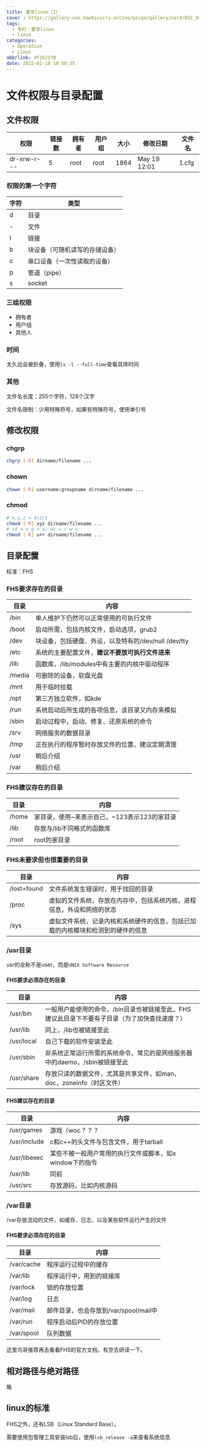 ```yaml
---
title: 重学linux（1）
cover : https://gallery-cos.kawhicurry.online/picgo/gallery/nord/DSC_0143.JPG
tags:
  - 专栏：重学linux
  - linux
categories:
  - Operation
  - Linux
abbrlink: 4f162170
date: 2022-01-18 10:58:15
---
```


# 文件权限与目录配置

## 文件权限

| 权限        | 链接数 | 拥有者 | 用户组 | 大小 | 修改日期     | 文件名 |
| ----------- | ------ | ------ | ------ | ---- | ------------ | ------ |
| dr-xrw-r--- | 5      | root   | root   | 1864 | May 19 12:01 | 1.cfg  |

### 权限的第一个字符

| 字符 | 类型                           |
| ---- | ------------------------------ |
| d    | 目录                           |
| -    | 文件                           |
| l    | 链接                           |
| b    | 块设备（可随机读写的存储设备） |
| c    | 串口设备（一次性读取的设备）   |
| p    | 管道（pipe）                   |
| s    | socket                         |

### 三组权限

- 拥有者
- 用户组
- 其他人

### 时间

太久远会被折叠，使用`ls -l --full-time`查看具体时间

### 其他

文件名长度：255个字符，128个汉字

文件名限制：少用特殊符号，如果有特殊符号，使用单引号

## 修改权限

### chgrp

```bash
chgrp [-R] dirname/filename ...
```

### chown

```bash
chown [-R] username:groupname dirname/filename ...
```

### chmod

```bash
# x,y,z = 4/2/1
chmod [-R] xyz dirname/filename ...
# id = u g o a; ac = r w x
chmod [-R] u+r dirname/filename ...
```

## 目录配置

标准：FHS

### FHS要求存在的目录

| 目录   | 内容                                                 |
| ------ | ---------------------------------------------------- |
| /bin   | 单人维护下仍然可以正常使用的可执行文件               |
| /boot  | 启动所需，包括内核文件，启动选项，grub2              |
| /dev   | 块设备，包括硬盘、外设，以及特有的/dev/null /dev/tty |
| /etc   | 系统的主要配置文件，**建议不要放可执行文件进来**     |
| /lib   | 函数库，/lib/modules中有主要的内核中驱动程序         |
| /media | 可删除的设备，软盘光盘                               |
| /mnt   | 用于临时挂载                                         |
| /opt   | 第三方独立软件，如kde                                |
| /run   | 系统启动后所生成的各项信息，该目录又内存来模拟       |
| /sbin  | 启动过程中，启动、修复、还原系统的命令               |
| /srv   | 网络服务的数据目录                                   |
| /tmp   | 正在执行的程序暂时存放文件的位置，建议定期清理       |
| /usr   | 稍后介绍                                             |
| /var   | 稍后介绍                                             |

### FHS建议存在的目录

| 目录       | 内容                                         |
| ---------- | -------------------------------------------- |
| /home      | 家目录，使用~来表示自己，~123表示123的家目录 |
| /lib<qual> | 存放与/lib不同格式的函数库                   |
| /root      | root的家目录                                 |

### FHS未要求但也很重要的目录

| 目录        | 内容                                                         |
| ----------- | ------------------------------------------------------------ |
| /lost+found | 文件系统发生错误时，用于找回的目录                           |
| /proc       | 虚拟的文件系统，存放在内存中，包括系统内核，进程信息，外设和网络的状态 |
| /sys        | 虚拟文件系统，记录内核和系统硬件的信息，包括已加载的内核模块和检测到的硬件的信息 |

### /usr目录

usr的全称不是user，而是`UNIX Software Resource`

#### FHS要求必须存在的目录

| 目录       | 内容                                                         |
| ---------- | ------------------------------------------------------------ |
| /usr/bin   | 一般用户能使用的命令，/bin目录也被链接至此，FHS建议此目录下不要有子目录（为了加快查找速度？） |
| /usr/lib   | 同上，/lib也被链接至此                                       |
| /usr/local | 自己下载的软件安装至此                                       |
| /usr/sbin  | 非系统正常运行所需的系统命令，常见的是网络服务器中的daemo，/sbin被链接至此 |
| /usr/share | 存放只读的数据文件，尤其是共享文件，如man，doc，zoneinfo（时区文件） |

#### FHS建议存在的目录

| 目录           | 内容                                                     |
| -------------- | -------------------------------------------------------- |
| /usr/games     | 游戏（woc？？？                                          |
| /usr/include   | c和c++的头文件与包含文件，用于tarball                    |
| /usr/libexec   | 某些不被一般用户常用的执行文件或脚本，如x window下的指令 |
| /usr/lib<qual> | 同前                                                     |
| /usr/src       | 存放源码，比如内核源码                                   |

### /var目录

 /var存放流动的文件，如缓存、日志、以及某些软件运行产生的文件

#### FHS要求必须存在的目录

| 目录       | 内容                                  |
| ---------- | ------------------------------------- |
| /var/cache | 程序运行过程中的缓存                  |
| /var/lib   | 程序运行中，用到的链接库              |
| /var/lock  | 锁的存放位置                          |
| /var/log   | 日志                                  |
| /var/mail  | 邮件目录，也会存放到/var/spool/mail中 |
| /var/run   | 程序启动后PID的存放位置               |
| /var/spool | 队列数据                              |

这里鸟哥推荐再去看看FHS的官方文档，有空去研读一下。

## 相对路径与绝对路径

略

## linux的标准

FHS之外，还有LSB（Linux Standard Base）。

需要使用包管理工具安装lsb后，使用`lsb_release -a`来查看系统信息

